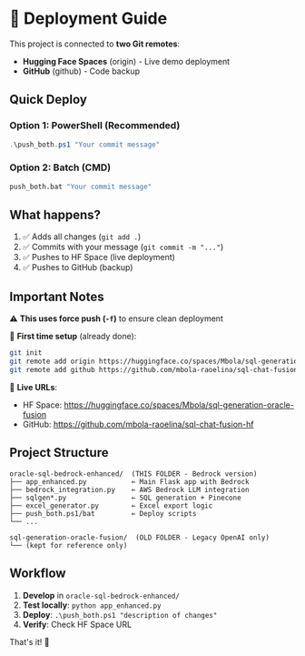 # 🚀 Deployment Guide

This project is connected to **two Git remotes**:
- **Hugging Face Spaces** (origin) - Live demo deployment
- **GitHub** (github) - Code backup

## Quick Deploy

### Option 1: PowerShell (Recommended)
```powershell
.\push_both.ps1 "Your commit message"
```

### Option 2: Batch (CMD)
```cmd
push_both.bat "Your commit message"
```

## What happens?
1. ✅ Adds all changes (`git add .`)
2. ✅ Commits with your message (`git commit -m "..."`)
3. ✅ Pushes to HF Space (live deployment)
4. ✅ Pushes to GitHub (backup)

## Important Notes

⚠️ **This uses force push (`-f`)** to ensure clean deployment

🔑 **First time setup** (already done):
```bash
git init
git remote add origin https://huggingface.co/spaces/Mbola/sql-generation-oracle-fusion
git remote add github https://github.com/mbola-raoelina/sql-chat-fusion-hf.git
```

📍 **Live URLs**:
- HF Space: https://huggingface.co/spaces/Mbola/sql-generation-oracle-fusion
- GitHub: https://github.com/mbola-raoelina/sql-chat-fusion-hf

## Project Structure

```
oracle-sql-bedrock-enhanced/  (THIS FOLDER - Bedrock version)
├── app_enhanced.py           ← Main Flask app with Bedrock
├── bedrock_integration.py    ← AWS Bedrock LLM integration
├── sqlgen*.py                ← SQL generation + Pinecone
├── excel_generator.py        ← Excel export logic
├── push_both.ps1/bat         ← Deploy scripts
└── ...

sql-generation-oracle-fusion/  (OLD FOLDER - Legacy OpenAI only)
└── (kept for reference only)
```

## Workflow

1. **Develop** in `oracle-sql-bedrock-enhanced/`
2. **Test locally**: `python app_enhanced.py`
3. **Deploy**: `.\push_both.ps1 "description of changes"`
4. **Verify**: Check HF Space URL

That's it! 🎉

